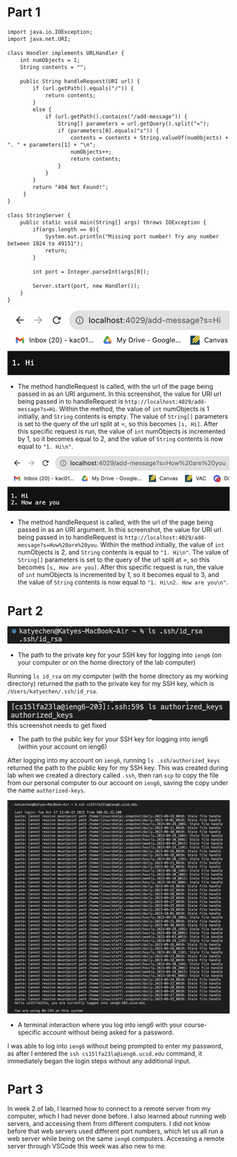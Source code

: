 # Part 1 
```
import java.io.IOException;
import java.net.URI;

class Handler implements URLHandler {
    int numObjects = 1;
    String contents = "";

    public String handleRequest(URI url) {
        if (url.getPath().equals("/")) {
            return contents;
        }
        else {
            if (url.getPath().contains("/add-message")) {
                String[] parameters = url.getQuery().split("=");
                if (parameters[0].equals("s")) {
                    contents = contents + String.valueOf(numObjects) + ". " + parameters[1] + "\n";
                    numObjects++;
                    return contents;
                }
            }
        }
        return "404 Not Found!";
     }
}

class StringServer {
    public static void main(String[] args) throws IOException {
        if(args.length == 0){
            System.out.println("Missing port number! Try any number between 1024 to 49151");
            return;
        }

        int port = Integer.parseInt(args[0]);

        Server.start(port, new Handler());
    }
}
```
![Image](firstAdd.png)  
- The method handleRequest is called, with the url of the page being passed in as an URI argument. In this screenshot, the value for URI url being passed in to handleRequest is `http://localhost:4029/add-message?s=Hi`. Within the method, the value of `int` numObjects is 1 initially, and `String` contents is empty. The value of `String[]` parameters is set to the query of the url split at =, so this becomes `[s, Hi]`. After this specific request is run, the value of `int` numObjects is incremented by 1, so it becomes equal to 2, and the value of `String` contents is now equal to `"1. Hi\n"`. 


![Image](secondAdd.png)  
- The method handleRequest is called, with the url of the page being passed in as an URI argument. In this screenshot, the value for URI url being passed in to handleRequest is `http://localhost:4029/add-message?s=How%20are%20you`. Within the method initially, the value of `int` numObjects is 2, and `String` contents is equal to `"1. Hi\n"`. The value of `String[]` parameters is set to the query of the url split at =, so this becomes `[s, How are you]`. After this specific request is run, the value of `int` numObjects is incremented by 1, so it becomes equal to 3, and the value of `String` contents is now equal to `"1. Hi\n2. How are you\n"`. 

# Part 2
![Image](privatePath.png)  
- The path to the private key for your SSH key for logging into `ieng6` (on your computer or on the home directory of the lab computer)
  
Running `ls id_rsa` on my computer (with the home directory as my working directory) returned the path to the private key for my SSH key, which is `/Users/katyechen/.ssh/id_rsa`.

![Image](publicKey.png)  this screenshot needs to get fixed
- The path to the public key for your SSH key for logging into ieng6 (within your account on ieng6)
  
After logging into my account on `ieng6`, running `ls .ssh/authorized_keys` returned the path to the public key for my SSH key. This was created during lab when we created a directory called `.ssh`, then ran `scp` to copy the file from our personal computer to our account on `ieng6`, saving the copy under the name `authorized-keys`.


![Image](login.png)  
- A terminal interaction where you log into ieng6 with your course-specific account without being asked for a password.
  
I was able to log into `ieng6` without being prompted to enter my password, as after I entered the `ssh cs15lfa23la@ieng6.ucsd.edu` command, it immediately began the login steps without any additional input.

  

# Part 3 
In week 2 of lab, I learned how to connect to a remote server from my computer, which I had never done before. I also learned about running web servers, and accessing them from different computers. I did not know before that web servers used different port numbers, which let us all run a web server while being on the same `ieng6` computers. Accessing a remote server through VSCode this week was also new to me.
